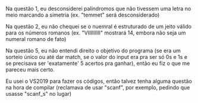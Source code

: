 Na questão 1, eu desconsiderei palíndromos que não tivessem uma letra no meio marcando a simetria (ex. "temmet" será desconsiderado)

Na questão 2, eu não chequei se o nuemral é estruturado de um jeito válido para os números romanos (ex. "VIIIIIIIII" mostrará 14, embora não seja um numeral romano de fato)

Na questão 5, eu não entendi direito o objetivo do programa (se era um sorteio único ou até dar match, se o valor do input era pra ser só 0s e 1s e se precisava ser 'exatamente' 5 acertos pra ganhar), então eu fiz o que me pareceu mais certo.


Eu usei o VS2019 para fazer os códigos, então talvez tenha alguma questão na hora de compilar (reclamava de usar "scanf", por exemplo, pedindo que usasse "scanf_s" no lugar)
